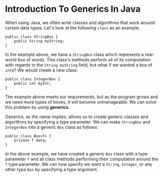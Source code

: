 # Introduction To Generics In Java

When using Java, we often write classes and algorithms that work around certain data types. Let's look at the following `class` as an example:

```
public class StringBox {
    public String myString;
}
```

In the example above, we have a `StringBox` class which represents a real-world box of words. This class's methods perform all of its computation
with regards to the `String myString` field, but what if we wanted a box of `int`s? We would create a new class:

```
public class IntegerBox {
    public int myInt;
}
```

The example above meets our requirements, but as the program grows and we need more types of boxes, it will become unmanageable. We can solve this problem
by using **generics**.

Generics, as the name implies, allows us to create generic classes and algorithms by specifying a type parameter. We can make `StringBox` and `IntegerBox`
into a generic `Box` class as follows:

```
public class Box<T> {
    private T data;
}
```

In the above example, we have created a generic `Box` class with a type parameter `T` and all class methods performing their computation around the `T` type
parameter. We can now specify we want a `String`, `Integer`, or any other type `Box` by specifying a type argument.